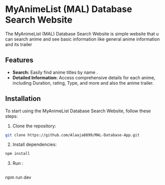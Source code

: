 
# MyAnimeList (MAL) Database Search Website

The MyAnimeList (MAL) Database Search Website is simple website that u can search anime and see basic information like general anime information and its trailer 

## Features

- **Search:** Easily find anime titles by name .
- **Detailed Information:** Access comprehensive details for each anime, including Duration, rating, Type, and more and also the anime trailer.

## Installation

To start using the MyAnimeList Database Search Website, follow these steps:

1. Clone the repository:
  ```bash
git clone https://github.com/Alaaja8899/MAL-Database-App.git

```
2. Install dependencies:
  ```bash
  npm install
```
3. Run :
   ```bash
  npm run dev
```
